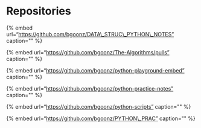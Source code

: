 Repositories
============

{% embed url=“https://github.com/bgoonz/DATA\_STRUC\_PYTHON\_NOTES” caption="" %}

{% embed url=“https://github.com/bgoonz/The-Algorithms/pulls” caption="" %}

{% embed url=“https://github.com/bgoonz/python-playground-embed” caption="" %}

{% embed url=“https://github.com/bgoonz/python-practice-notes” caption="" %}

{% embed url=“https://github.com/bgoonz/python-scripts” caption="" %}

{% embed url=“https://github.com/bgoonz/PYTHON\_PRAC” caption="" %}
